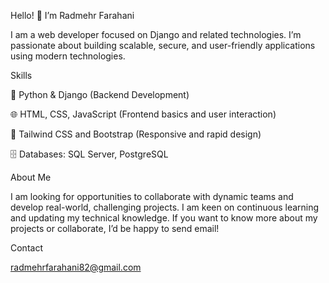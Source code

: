 Hello! 👋 I’m Radmehr Farahani

I am a web developer focused on Django and related technologies. I’m passionate about building scalable, secure, and user-friendly applications using modern technologies.

Skills

🐍 Python & Django (Backend Development)

🌐 HTML, CSS, JavaScript (Frontend basics and user interaction)

🎨 Tailwind CSS and Bootstrap (Responsive and rapid design)

🗄️ Databases: SQL Server, PostgreSQL

About Me

I am looking for opportunities to collaborate with dynamic teams and develop real-world, challenging projects. I am keen on continuous learning and updating my technical knowledge.
If you want to know more about my projects or collaborate, I’d be happy to send email!

Contact

radmehrfarahani82@gmail.com

